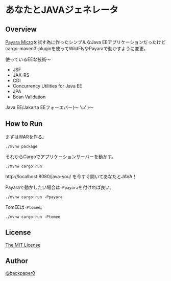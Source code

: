 # あなたとJAVAジェネレータ

## Overview

[Payara Micro](http://payara.co/home)を試す為に作ったシンプルなJava EEアプリケーションだったけどcargo-maven3-pluginを使ってWildFlyやPayaraで動かすように変更。

使っているEEな技術〜

* JSF
* JAX-RS
* CDI
* Concurrency Utilities for Java EE
* JPA
* Bean Validation

Java EE/Jakarta EEフォーエバー(～ 'ω' )～

## How to Run

まずはWARを作る。

```
./mvnw package
```

それからCargoでアプリケーションサーバーを動かす。

```
./mvnw cargo:run
```

http://localhost:8080/java-you/ を今すぐ開いてあなたとJAVA！

Payaraで動かしたい場合は`-Ppayara`を付ければ良い。

```
./mvnw cargo:run -Ppayara
```

TomEEは`-Ptomee`。

```
./mvnw cargo:run -Ptomee
```

## License

[The MIT License](https://opensource.org/licenses/MIT)

## Author

[@backpaper0](https://twitter.com/backpaper0)

